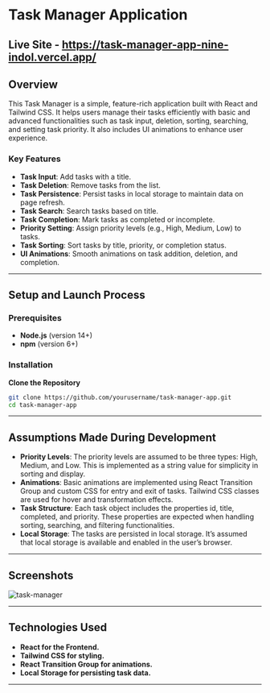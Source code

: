 # Task Manager Application

## Live Site - https://task-manager-app-nine-indol.vercel.app/

## Overview

This Task Manager is a simple, feature-rich application built with React and Tailwind CSS. It helps users manage their tasks efficiently with basic and advanced functionalities such as task input, deletion, sorting, searching, and setting task priority. It also includes UI animations to enhance user experience.

### Key Features

- **Task Input**: Add tasks with a title.
- **Task Deletion**: Remove tasks from the list.
- **Task Persistence**: Persist tasks in local storage to maintain data on page refresh.
- **Task Search**: Search tasks based on title.
- **Task Completion**: Mark tasks as completed or incomplete.
- **Priority Setting**: Assign priority levels (e.g., High, Medium, Low) to tasks.
- **Task Sorting**: Sort tasks by title, priority, or completion status.
- **UI Animations**: Smooth animations on task addition, deletion, and completion.

---

## Setup and Launch Process

### Prerequisites

- **Node.js** (version 14+)
- **npm** (version 6+)

### Installation

**Clone the Repository**

   ```bash
   git clone https://github.com/yourusername/task-manager-app.git
   cd task-manager-app
   ```
---

## Assumptions Made During Development

- **Priority Levels**: The priority levels are assumed to be three types: High, Medium, and Low. This is implemented as a string value for simplicity in sorting and display.
- **Animations**: Basic animations are implemented using React Transition Group and custom CSS for entry and exit of tasks. Tailwind CSS classes are used for hover and transformation effects.
- **Task Structure**: Each task object includes the properties id, title, completed, and priority. These properties are expected when handling sorting, searching, and filtering functionalities.
- **Local Storage**: The tasks are persisted in local storage. It’s assumed that local storage is available and enabled in the user’s browser.
  
---

## Screenshots

![task-manager](https://github.com/user-attachments/assets/d73223de-cb5c-4374-bb31-88982209dd50)

---

## Technologies Used

- **React for the Frontend.**
- **Tailwind CSS for styling.**
- **React Transition Group for animations.**
- **Local Storage for persisting task data.**

---
